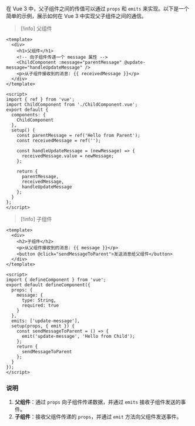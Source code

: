 在 Vue 3 中，父子组件之间的传值可以通过 `props` 和 `emits` 来实现。以下是一个简单的示例，展示如何在 Vue 3 中实现父子组件之间的通信。
>[!info] 父组件
```vue
<template>
  <div>
    <h1>父组件</h1>
    <!-- 向子组件传递一个 message 属性 -->
    <ChildComponent :message="parentMessage" @update-message="handleUpdateMessage" />
    <p>从子组件接收到的消息: {{ receivedMessage }}</p>
  </div>
</template>

<script>
import { ref } from 'vue';
import ChildComponent from './ChildComponent.vue';
export default {
  components: {
    ChildComponent
  },
  setup() {
    const parentMessage = ref('Hello from Parent');
    const receivedMessage = ref('');

    const handleUpdateMessage = (newMessage) => {
      receivedMessage.value = newMessage;
    };

    return {
      parentMessage,
      receivedMessage,
      handleUpdateMessage
    };
  }
};
</script>
```


>[!info] 子组件
```vue
<template>
  <div>
    <h2>子组件</h2>
    <p>从父组件接收到的消息: {{ message }}</p>
    <button @click="sendMessageToParent">发送消息给父组件</button>
  </div>
</template>

<script>
import { defineComponent } from 'vue';
export default defineComponent({
  props: {
    message: {
      type: String,
      required: true
    }
  },
  emits: ['update-message'],
  setup(props, { emit }) {
    const sendMessageToParent = () => {
      emit('update-message', 'Hello from Child');
    };
    return {
      sendMessageToParent
    };
  }
});
</script>
```
### 说明
1. **父组件**：通过 `props` 向子组件传递数据，并通过 `emits` 接收子组件发送的事件。
2. **子组件**：接收父组件传递的 `props`，并通过 `emit` 方法向父组件发送事件。